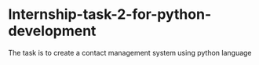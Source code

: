 # Internship-task-2-for-python-development
The task is to create a contact management system using python language 
